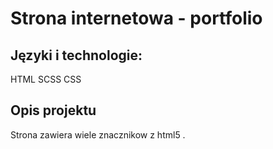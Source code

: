 # Strona internetowa - portfolio

## Języki i technologie:
HTML 
SCSS 
CSS 
## Opis projektu
Strona zawiera wiele znacznikow z html5 .
